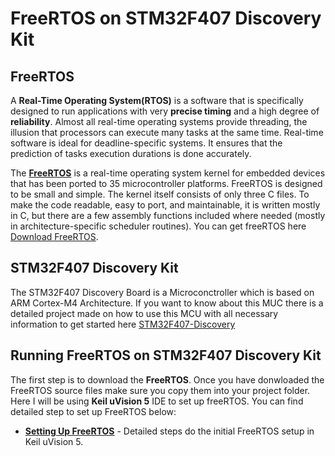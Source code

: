 # FreeRTOS on STM32F407 Discovery Kit

## FreeRTOS

A **Real-Time Operating System(RTOS)**  is a software that is specifically designed to run applications with very **precise timing** and a high degree of **reliability**. Almost all real-time operating systems provide threading, the illusion that processors can execute many tasks at the same time. Real-time software is ideal for deadline-specific systems. It ensures that the prediction of tasks execution durations is done accurately.

The **[FreeRTOS](https://www.freertos.org/)** is a real-time operating system kernel for embedded devices that has been ported to 35 microcontroller platforms. FreeRTOS is designed to be small and simple. The kernel itself consists of only three C files. To make the code readable, easy to port, and maintainable, it is written mostly in C, but there are a few assembly functions included where needed (mostly in architecture-specific scheduler routines). You can get freeRTOS here [Download FreeRTOS](https://www.freertos.org/a00104.html).

## STM32F407 Discovery Kit
The STM32F407 Discovery Board is a Microconctroller which is based on ARM Cortex-M4 Architecture. If you want to know about this MUC there is a detailed project made on how to use this MCU with all necessary information to get started here [STM32F407-Discovery](https://github.com/SharathN25/STM32F407-Discovery)

## Running FreeRTOS on STM32F407 Discovery Kit
The first step is to download the **FreeRTOS**. Once you have donwloaded the FreeRTOS source files make sure you copy them into your project folder. Here I will be using **Keil uVision 5** IDE to set up freeRTOS.  You can find detailed step to set up FreeRTOS below:

* **[Setting Up FreeRTOS](https://github.com/SharathN25/FreeRTOS_On_STM32F407Discovery/tree/master/Seeting%20up%20FreeRTOS)** - Detailed steps do the initial FreeRTOS setup in Keil uVision 5.

